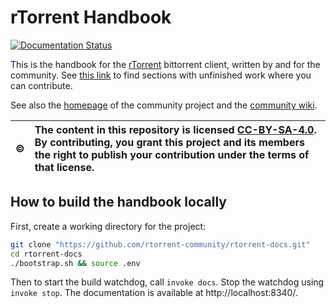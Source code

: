 # rTorrent Handbook

[![Documentation Status](https://readthedocs.org/projects/rtorrent-docs/badge/?version=latest)](http://rtorrent-docs.readthedocs.io/en/latest/?badge=latest)

This is the handbook for the [rTorrent](https://github.com/rakshasa/rtorrent/wiki)
bittorrent client, written by and for the community.
See [this link](http://rtorrent-docs.readthedocs.io/en/latest/search.html?q=todo)
to find sections with unfinished work where you can contribute.

See also the [homepage](https://rtorrent-community.github.io/) of the community project
and the [community wiki](https://github.com/rtorrent-community/rtorrent-community.github.io/wiki).

:copyright: | The content in this repository is licensed [CC-BY-SA-4.0](https://creativecommons.org/licenses/by-sa/4.0/). By contributing, you grant this project and its members the right to publish your contribution under the terms of that license.
---: | :---


## How to build the handbook locally

First, create a working directory for the project:

```sh
git clone "https://github.com/rtorrent-community/rtorrent-docs.git"
cd rtorrent-docs
./bootstrap.sh && source .env
```

Then to start the build watchdog, call ``invoke docs``.
Stop the watchdog using ``invoke stop``.
The documentation is available at http://localhost:8340/.
